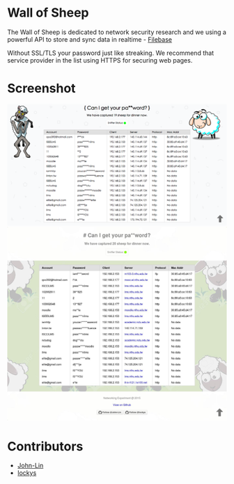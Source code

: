 Wall of Sheep
=============

The Wall of Sheep is dedicated to network security research and we using a powerful API to store and sync data in realtime - [Filebase](https://www.firebase.com/)

Without SSL/TLS your password just like streaking. We recommend that service provider in the list using HTTPS for securing web pages.


Screenshot
===========
![wallofsheep](/screenshot/wallofsheep_pic.png?raw=true "Wall of Sheep")
![wallofsheep](/screenshot/screenshot.jpeg?raw=true "Wall of Sheep")

Contributors
===========
- [John-Lin](https://github.com/John-Lin)
- [lockys](https://github.com/lockys)


